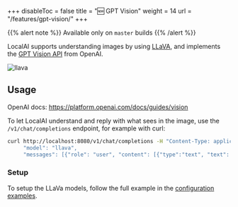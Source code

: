 
+++
disableToc = false
title = "🆕 GPT Vision"
weight = 14
url = "/features/gpt-vision/"
+++

{{% alert note %}}
Available only on `master` builds
{{% /alert %}}

LocalAI supports understanding images by using [LLaVA](https://llava.hliu.cc/), and implements the [GPT Vision API](https://platform.openai.com/docs/guides/vision) from OpenAI.

![llava](https://github.com/mudler/LocalAI/assets/2420543/cb0a0897-3b58-4350-af66-e6f4387b58d3)

## Usage

OpenAI docs: https://platform.openai.com/docs/guides/vision

To let LocalAI understand and reply with what sees in the image, use the `/v1/chat/completions` endpoint, for example with curl:

```bash
curl http://localhost:8080/v1/chat/completions -H "Content-Type: application/json" -d '{
     "model": "llava",
     "messages": [{"role": "user", "content": [{"type":"text", "text": "What is in the image?"}, {"type": "image_url", "image_url": {"url": "https://upload.wikimedia.org/wikipedia/commons/thumb/d/dd/Gfp-wisconsin-madison-the-nature-boardwalk.jpg/2560px-Gfp-wisconsin-madison-the-nature-boardwalk.jpg" }}], "temperature": 0.9}]}'
```

### Setup

To setup the LLaVa models, follow the full example in the [configuration examples](https://github.com/mudler/LocalAI/blob/master/examples/configurations/README.md#llava).